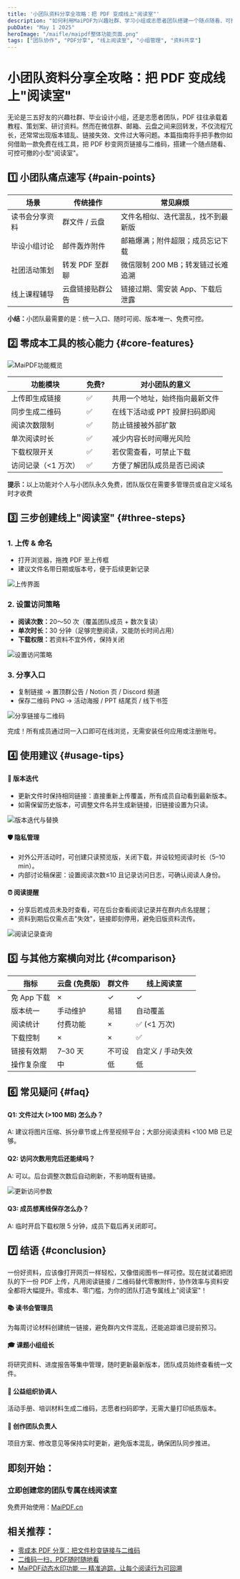 ```yaml
---
title: '小团队资料分享全攻略：把 PDF 变成线上"阅读室"'
description: "如何利用MaiPDF为兴趣社群、学习小组或志愿者团队搭建一个随点随看、可控可撤的小型在线阅读室"
pubDate: "May 1 2025"
heroImage: "/maifle/maipdf整体功能页面.png"
tags: ["团队协作", "PDF分享", "线上阅读室", "小组管理", "资料共享"]
---
```


# 小团队资料分享全攻略：把 PDF 变成线上"阅读室"

<div class="intro-panel">
  无论是三五好友的兴趣社群、毕业设计小组，还是志愿者团队，PDF 往往承载着教程、策划案、研讨资料。然而在微信群、邮箱、云盘之间来回转发，不仅流程冗长，还常常出现版本错乱、链接失效、文件过大等问题。本篇指南将手把手教你如何借助一款免费在线工具，把 PDF 秒变网页链接与二维码，搭建一个随点随看、可控可撤的小型"阅读室"。
</div>

## 1️⃣ 小团队痛点速写 {#pain-points}

<div class="pain-points-table">
  <table>
    <thead>
      <tr>
        <th>场景</th>
        <th>传统操作</th>
        <th>常见麻烦</th>
      </tr>
    </thead>
    <tbody>
      <tr>
        <td>读书会分享资料</td>
        <td>群文件 / 云盘</td>
        <td>文件名相似、迭代混乱，找不到最新版</td>
      </tr>
      <tr>
        <td>毕设小组讨论</td>
        <td>邮件轰炸附件</td>
        <td>邮箱爆满；附件超限；成员忘记下载</td>
      </tr>
      <tr>
        <td>社团活动策划</td>
        <td>转发 PDF 至群聊</td>
        <td>微信限制 200 MB；转发链过长难追溯</td>
      </tr>
      <tr>
        <td>线上课程辅导</td>
        <td>云盘链接贴群公告</td>
        <td>链接过期、需安装 App、下载后泄露</td>
      </tr>
    </tbody>
  </table>
</div>

<div class="summary-box">
  <p><strong>小结：</strong>小团队最需要的是：统一入口、随时可阅、版本唯一、免费可控。</p>
</div>

## 2️⃣ 零成本工具的核心能力 {#core-features}

![MaiPDF功能概览](/maifle/maipdf整体功能页面.png)

<div class="features-table">
  <table>
    <thead>
      <tr>
        <th>功能模块</th>
        <th>免费?</th>
        <th>对小团队的意义</th>
      </tr>
    </thead>
    <tbody>
      <tr>
        <td>上传即生成链接</td>
        <td>✅</td>
        <td>共用一个地址，始终指向最新文件</td>
      </tr>
      <tr>
        <td>同步生成二维码</td>
        <td>✅</td>
        <td>在线下活动或 PPT 投屏扫码即阅</td>
      </tr>
      <tr>
        <td>阅读次数限制</td>
        <td>✅</td>
        <td>防止链接被外部扩散</td>
      </tr>
      <tr>
        <td>单次阅读时长</td>
        <td>✅</td>
        <td>减少内容长时间曝光风险</td>
      </tr>
      <tr>
        <td>下载权限开关</td>
        <td>✅</td>
        <td>若仅需查看，可禁止下载</td>
      </tr>
      <tr>
        <td>访问记录（<1 万次）</td>
        <td>✅</td>
        <td>方便了解团队成员是否已阅读</td>
      </tr>
    </tbody>
  </table>
</div>

<div class="tip-box">
  <p><strong>提示：</strong>以上功能对个人与小团队永久免费，团队版仅在需要多管理员或自定义域名时才收费</p>
</div>

## 3️⃣ 三步创建线上"阅读室" {#three-steps}

<div class="steps-container">
  <div class="step">
    <h3>1. 上传 & 命名</h3>
    <ul>
      <li>打开浏览器，拖拽 PDF 至上传框</li>
      <li>建议文件名带日期或版本号，便于后续更新记录</li>
    </ul>
    <img src="/maifle/MaiPDF中的上传界面.png" alt="上传界面" class="step-image">
  </div>
  
  <div class="step">
    <h3>2. 设置访问策略</h3>
    <ul>
      <li><strong>阅读次数：</strong>20～50 次（覆盖团队成员 + 数次复读）</li>
      <li><strong>单次时长：</strong>30 分钟（足够完整阅读，又能防长时间占用）</li>
      <li><strong>下载权限：</strong>若资料不宜外传，保持关闭</li>
    </ul>
    <img src="/maifle/没加电话验证的设置界面.png" alt="设置访问策略" class="step-image">
  </div>
  
  <div class="step">
    <h3>3. 分享入口</h3>
    <ul>
      <li>复制链接 → 置顶群公告 / Notion 页 / Discord 频道</li>
      <li>保存二维码 PNG → 活动海报 / PPT 结尾页 / 线下书签</li>
    </ul>
    <img src="/maifle/阅读码示例.png" alt="分享链接与二维码" class="step-image">
  </div>
</div>

<div class="completion-note">
  <p>完成！所有成员通过同一入口即可在线浏览，无需安装任何应用或注册账号。</p>
</div>

## 4️⃣ 使用建议 {#usage-tips}

<div class="tips-container">
  <div class="tip-card">
    <h4>📌 版本迭代</h4>
    <ul>
      <li>更新文件时保持相同链接：直接重新上传覆盖，所有成员自动看到最新版本。</li>
      <li>如需保留历史版本，可调整文件名并生成新链接，旧链接设置为只读。</li>
    </ul>
    <img src="/maifle/替换文件的页面.png" alt="版本迭代与替换" class="tip-image">
  </div>
  
  <div class="tip-card">
    <h4>🛡️ 隐私管理</h4>
    <ul>
      <li>对外公开活动时，可创建只读预览版，关闭下载，并设较短阅读时长（5–10 min）。</li>
      <li>内部讨论稿保密：设置阅读次数≤10 且记录访问日志，可确认阅读人身份。</li>
    </ul>
  </div>
  
  <div class="tip-card">
    <h4>⏰ 阅读提醒</h4>
    <ul>
      <li>分享后若成员未及时查看，可在后台查看阅读记录并在群内点名提醒；</li>
      <li>资料到期后仅需点击"失效"，链接即刻停用，避免旧版资料流传。</li>
    </ul>
    <img src="/maifle/阅读记录查询结果示例.png" alt="阅读记录查询" class="tip-image">
  </div>
</div>

## 5️⃣ 与其他方案横向对比 {#comparison}

<div class="comparison-table">
  <table>
    <thead>
      <tr>
        <th>指标</th>
        <th>云盘 (免费版)</th>
        <th>群文件</th>
        <th>线上阅读室</th>
      </tr>
    </thead>
    <tbody>
      <tr>
        <td>免 App 下载</td>
        <td>×</td>
        <td>✓</td>
        <td>✓</td>
      </tr>
      <tr>
        <td>版本统一</td>
        <td>手动维护</td>
        <td>易错</td>
        <td>自动覆盖</td>
      </tr>
      <tr>
        <td>阅读统计</td>
        <td>付费功能</td>
        <td>×</td>
        <td>✅ (<1 万次)</td>
      </tr>
      <tr>
        <td>下载控制</td>
        <td>×</td>
        <td>×</td>
        <td>✅</td>
      </tr>
      <tr>
        <td>链接有效期</td>
        <td>7–30 天</td>
        <td>不可设</td>
        <td>自定义 / 手动失效</td>
      </tr>
      <tr>
        <td>操作复杂度</td>
        <td>中</td>
        <td>低</td>
        <td>低</td>
      </tr>
    </tbody>
  </table>
</div>

## 6️⃣ 常见疑问 {#faq}

<div class="faq-container">
  <div class="faq-item">
    <h4>Q1: 文件过大 (>100 MB) 怎么办？</h4>
    <p>A: 建议将图片压缩、拆分章节或上传至视频平台；大部分阅读资料 <100 MB 已足够。</p>
  </div>
  
  <div class="faq-item">
    <h4>Q2: 访问次数用完后还能续吗？</h4>
    <p>A: 可以。后台调整次数后自动刷新，不影响既有链接。</p>
    <img src="/maifle/替换阅读码的例子.png" alt="更新访问参数" class="faq-image">
  </div>
  
  <div class="faq-item">
    <h4>Q3: 成员想离线保存怎么办？</h4>
    <p>A: 临时开启下载权限 5 分钟，成员下载后再关闭即可。</p>
  </div>
</div>

## 7️⃣ 结语 {#conclusion}

<div class="conclusion-panel">
  <p>一份好资料，应该像打开网页一样轻松，又像借阅图书一样可控。现在就试着把团队的下一份 PDF 上传，凡用阅读链接 / 二维码替代零散附件，协作效率与资料安全都将大幅提升。零成本、零门槛，为你的团队打造专属线上"阅读室"！</p>
</div>

<div class="use-cases-grid">
  <div class="card">
    <h4>📚 读书会管理员</h4>
    <p>为每周讨论材料创建统一链接，避免群内文件混乱，还能追踪谁已提前预习。</p>
  </div>
  
  <div class="card">
    <h4>🎓 课题小组组长</h4>
    <p>将研究资料、进度报告等集中管理，随时更新最新版本，团队成员始终查看统一文件。</p>
  </div>
  
  <div class="card">
    <h4>🌱 公益组织协调人</h4>
    <p>活动手册、培训材料生成二维码，志愿者扫码即学，无需大量打印纸质版本。</p>
  </div>
  
  <div class="card">
    <h4>🎨 创作团队负责人</h4>
    <p>项目方案、修改意见等保持实时更新，避免版本混乱，确保团队同步推进。</p>
  </div>
</div>

## 即刻开始：

<div class="cta-container">
  <h3>立即创建您的团队专属在线阅读室</h3>
  <p>免费开始使用：<a href="https://maipdf.cn">MaiPDF.cn</a></p>
</div>

## 相关推荐：

- [零成本 PDF 分享：把文件秒变链接与二维码](../../cn/zero-cost-pdf-sharing)
- [二维码一扫，PDF随时随地看](../../cn/qrcode-pdf-sharing)
- [MaiPDF动态水印功能 — 精准追踪，让每个阅读行为可回溯](../../cn/dynamic-watermarks-on-pdf-cn)